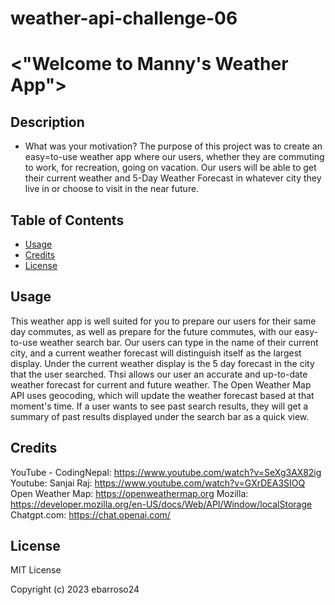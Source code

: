 # weather-api-challenge-06
# <"Welcome to Manny's Weather App">

## Description

- What was your motivation? The purpose of this project was to create an easy=to-use weather app where our users, whether they are commuting to work, for recreation, going on vacation. Our users will be able to get their current weather and 5-Day Weather Forecast in whatever city they live in or choose to visit in the near future. 

## Table of Contents

- [Usage](#usage)
- [Credits](#credits)
- [License](#license)


## Usage

This weather app is well suited for you to prepare our users for their same day commutes, as well as prepare for the future commutes, with our easy-to-use weather search bar. Our users can type in the name of their current city, and a current weather forecast will distinguish itself as the largest display. Under the current weather display is the 5 day forecast in the city that the user searched. Thsi allows our user an accurate and up-to-date weather forecast for current and future weather. The Open Weather Map API uses geocoding, which will update the weather forecast based at that moment's time. If a user wants to see past search results, they will get a summary of past results displayed under the search bar as a quick view.

## Credits

YouTube - CodingNepal: https://www.youtube.com/watch?v=SeXg3AX82ig
Youtube: Sanjai Raj: https://www.youtube.com/watch?v=GXrDEA3SIOQ
Open Weather Map: https://openweathermap.org
Mozilla: https://developer.mozilla.org/en-US/docs/Web/API/Window/localStorage
Chatgpt.com: https://chat.openai.com/

## License
MIT License

Copyright (c) 2023 ebarroso24